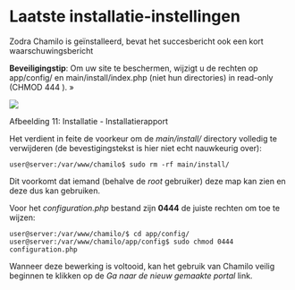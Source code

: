 # Laatste installatie-instellingen

Zodra Chamilo is geïnstalleerd, bevat het succesbericht ook een kort waarschuwingsbericht

**Beveiligingstip**: Om uw site te beschermen, wijzigt u de rechten op app/config/ en main/install/index.php \(niet hun directories\) in read-only \(CHMOD 444 \). »

![](../../../.gitbook/assets/dernier-parametre.png)

Afbeelding 11: Installatie - Installatierapport

Het verdient in feite de voorkeur om de _main/install/_ directory volledig te verwijderen \(de bevestigingstekst is hier niet echt nauwkeurig over\):

```
user@server:/var/www/chamilo$ sudo rm -rf main/install/
```

Dit voorkomt dat iemand \(behalve de _root_ gebruiker\) deze map kan zien en deze dus kan gebruiken.

Voor het _configuration.php_ bestand zijn **0444** de juiste rechten om toe te wijzen:

```
user@server:/var/www/chamilo/$ cd app/config/
user@server:/var/www/chamilo/app/config$ sudo chmod 0444 configuration.php
```

Wanneer deze bewerking is voltooid, kan het gebruik van Chamilo veilig beginnen te klikken op de _Ga naar de nieuw gemaakte portal_ link.

